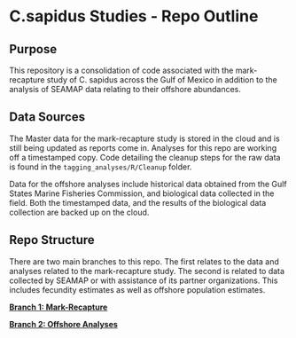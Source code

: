 
# C.sapidus Studies - Repo Outline

## Purpose

This repository is a consolidation of code associated with the
mark-recapture study of C. sapidus across the Gulf of Mexico in addition
to the analysis of SEAMAP data relating to their offshore abundances.

## Data Sources

The Master data for the mark-recapture study is stored in the cloud and
is still being updated as reports come in. Analyses for this repo are
working off a timestamped copy. Code detailing the cleanup steps for the
raw data is found in the `tagging_analyses/R/Cleanup` folder.

Data for the offshore analyses include historical data obtained from the
Gulf States Marine Fisheries Commission, and biological data collected
in the field. Both the timestamped data, and the results of the
biological data collection are backed up on the cloud.

## Repo Structure

There are two main branches to this repo. The first relates to the data
and analyses related to the mark-recapture study. The second is related
to data collected by SEAMAP or with assistance of its partner
organizations. This includes fecundity estimates as well as offshore
population estimates.

**[Branch 1:
Mark-Recapture](https://github.com/adamkemberling/csap_studies/tree/master/tagging_analyses)**

**[Branch 2: Offshore
Analyses](https://github.com/adamkemberling/csap_studies/tree/master/seamap_analyses)**
